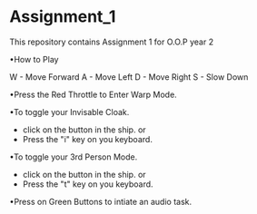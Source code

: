 # Assignment_1
This repository contains Assignment 1 for O.O.P year 2


•How to Play 

W - Move Forward
A - Move Left
D - Move Right
S - Slow Down


•Press the Red Throttle to Enter Warp Mode.

•To toggle your Invisable Cloak.

- click on the button in the ship.
				or
- Press the "i" key on you keyboard.


•To toggle your 3rd Person Mode.

- click on the button in the ship.
				or
- Press the "t" key on you keyboard.


•Press on Green Buttons to intiate an audio task.

